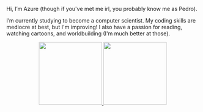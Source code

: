 Hi, I’m Azure (though if you've met me irl, you probably know me as Pedro).

I’m currently studying to become a computer scientist. My coding skills are mediocre at best, but I'm improving!
I also have a passion for reading, watching cartoons, and worldbuilding (I'm much better at those).


<div align="center">
  <a href="https://github.com/AzurePi">
  <img height="165em" src="https://github-readme-stats.vercel.app/api?username=AzurePi&custom-title='Azure's GitHub Stats'&show_icons=true&include_all_commits=true&count_private=true&title_color=8700d6&border_color=00a3a3&text_color=00a3a3&icon_color=ee6260&bg_color=0,200e24,0d0d3a&border_radius=2em"/>
  <img height="165em" src="https://github-readme-stats.vercel.app/api/top-langs/?username=AzurePi&layout=compact&langs_count=7&title_color=8700d6&border_color=00a3a3&text_color=00a3a3&bg_color=0,200e24,0d0d3a&border_radius=2em"/>
</div>


<!--
can't really get it to work ¯\_(ツ)_/¯
<div>
  ![Snake animation](https://github.com/AzurePi/AzurePi/blob/output/github-contribution-grid-snake.svg)
</div>
--> 
